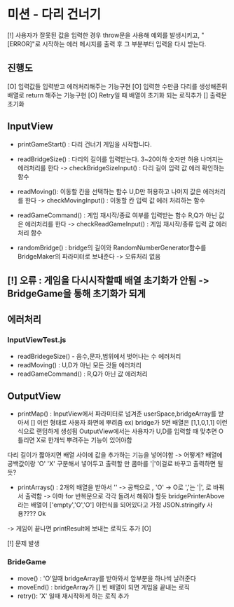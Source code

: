 # 미션 - 다리 건너기
[!] 사용자가 잘못된 값을 입력한 경우 throw문을 사용해 예외를 발생시키고, "[ERROR]"로 시작하는 에러 메시지를 출력 후 그 부분부터 입력을 다시 받는다.

## 진행도
[O] 입력값들 입력받고 에러처리해주는 기능구현
[O] 입력한 수만큼 다리를 생성해준뒤 배열로 return 해주는 기능구현
[O] Retry일 때 배열이 초기화 되는 로직추가
[] 출력문 초기화

## InputView
- printGameStart() : 다리 건너기 게임을 시작합니다.
- readBridgeSize() : 다리의 길이를 입력받는다. 3~20이하 숫자만 허용 나머지는 에러처리를 한다
-> checkBridgeSizeInput() : 다리 길이 입력 값 에러 확인하는 함수

- readMoving(): 이동할 칸을 선택하는 함수 U,D만 허용하고 나머지 값은 에러처리를 한다
-> checkMovingInput() : 이동할 칸 입력 값 에러 처리하는 함수

- readGameCommand() : 게임 재시작/종료 여부를 입력받는 함수 R,Q가 아닌 값은 에러처리를 한다
-> checkReadGameInput() : 게임 재시작/종류 입력 값 에러처리 함수

- randomBridge() : bridge의 길이와 RandomNumberGenerator함수를 BridgeMaker의 파라미터로 보내준다
-> 오류처리 없음

[!] 오류 : 게임을 다시시작할때 배열 초기화가 안됨 -> BridgeGame을 통해 초기화가 되게
---

## 에러처리

### InputViewTest.js
- readBridegeSize() - 음수,문자,범위에서 벗어나는 수 에러처리
- readMoving() : U,D가 아닌 모든 것들 에러처리
- readGameCommand() : R,Q가 아닌 값 에러처리

## OutputView
- printMap() : InputView에서 파라미터로 넘겨준 userSpace,bridgeArray를 받아서 [] 이런 형태로 사용자 화면에 뿌려줌
ex) bridge가 5면 배열은 [1,1,0,1,1] 이런식으로 랜덤하게 생성됨 OutputView에서는 사용자가 U,D를 입력할 때 맞추면 O 틀리면 X로 한개씩 뿌려주는 기능이 있어야함

다리 길이가 짧아지면 배열 사이에 값을 추가하는 기능을 넣어야함 -> 어떻게?
배열에 공백값이랑 'O' 'X' 구분해서 넣어두고 출력할 만 콤마를 '|'이걸로 바꾸고 출력하면 될듯?
- printArrays() : 2개의 배열을 받아서 '' -> 공백으로 , 'O' -> O로 ','는 '|', 로 바꿔서 출력함
-> 아마 for 반복문으로 각각 돌려서 해줘야 할듯
bridgePrinterAbove라는 배열이 ['empty','O','O'] 이런식을 되어있다고 가정
JSON.stringify 사용???? Ok

-> 게임이 끝나면 printResult에 보내는 로직도 추가 [O]

[!] 문제 발생


### BrideGame
- move() : 'O'일때 bridgeArray를 받아와서 앞부분을 하나씩 날려준다
- moveEnd() : bridgeArray가 [] 빈 배열이 되면 게임을 끝내는 로직
- retry(): 'X' 일때 재시작하게 하는 로직 추가
